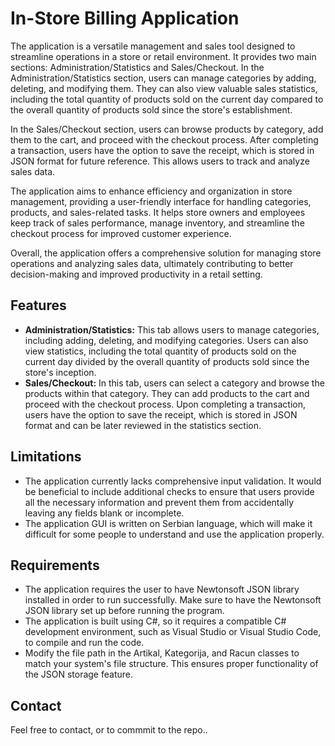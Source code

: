 <!DOCTYPE html>
<html lang="en">
<head>
  <meta charset="UTF-8">
  <meta http-equiv="X-UA-Compatible" content="IE=edge">
  <meta name="viewport" content="width=device-width, initial-scale=1.0">
</head>
<body>
  <h1>In-Store Billing Application</h1>

  <p>The application is a versatile management and sales tool designed to streamline operations in a store or retail environment. It provides two main sections: Administration/Statistics and Sales/Checkout. In the Administration/Statistics section, users can manage categories by adding, deleting, and modifying them. They can also view valuable sales statistics, including the total quantity of products sold on the current day compared to the overall quantity of products sold since the store's establishment.

In the Sales/Checkout section, users can browse products by category, add them to the cart, and proceed with the checkout process. After completing a transaction, users have the option to save the receipt, which is stored in JSON format for future reference. This allows users to track and analyze sales data.

The application aims to enhance efficiency and organization in store management, providing a user-friendly interface for handling categories, products, and sales-related tasks. It helps store owners and employees keep track of sales performance, manage inventory, and streamline the checkout process for improved customer experience.

Overall, the application offers a comprehensive solution for managing store operations and analyzing sales data, ultimately contributing to better decision-making and improved productivity in a retail setting.</p>

  <h2>Features</h2>

  <ul>
    <li>
      <strong>Administration/Statistics:</strong> This tab allows users to manage categories, including adding, deleting, and modifying categories. Users can also view statistics, including the total quantity of products sold on the current day divided by the overall quantity of products sold since the store's inception.
    </li>
    <li>
      <strong>Sales/Checkout:</strong> In this tab, users can select a category and browse the products within that category. They can add products to the cart and proceed with the checkout process. Upon completing a transaction, users have the option to save the receipt, which is stored in JSON format and can be later reviewed in the statistics section.
    </li>
  </ul>

  <h2>Limitations</h2>

  <ul>
    <li>The application currently lacks comprehensive input validation. It would be beneficial to include additional checks to ensure that users provide all the necessary information and prevent them from       accidentally leaving any fields blank or incomplete.</li>
    <li>The application GUI is written on Serbian language, which will make it difficult for some people to understand and use the application properly.</li>
  </ul>
<h2>Requirements</h2>
<ul>
  <li>The application requires the user to have Newtonsoft JSON library installed in order to run successfully. Make sure to have the Newtonsoft JSON library set up before running the program.</li>
  <li>The application is built using C#, so it requires a compatible C# development environment, such as Visual Studio or Visual Studio Code, to compile and run the code.</li>
  <li>Modify the file path in the Artikal, Kategorija, and Racun classes to match your system's file structure. This ensures proper functionality of the JSON storage feature.</li>
</ul>
  <h2>Contact</h2>
<p>Feel free to contact, or to commmit to the repo..</p>

</body>
</html>
